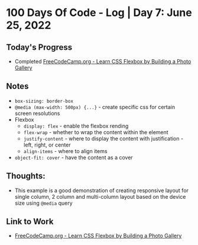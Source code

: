 # 100 Days Of Code - Log | Day 7: June 25, 2022

## Today's Progress

* Completed [FreeCodeCamp.org - Learn CSS Flexbox by Building a Photo Gallery][1]

## Notes

* `box-sizing: border-box`
* `@media (max-width: 500px) {...}` - create specific css for certain screen resolutions
* Flexbox
    * `display: flex` - enable the flexbox rending
    * `flex-wrap` - whether to wrap the content within the element
    * `justify-content` - where to display the content with justification - left, right, or center
    * `align-items` - where to align items
* `object-fit: cover` - have the content as a cover

## Thoughts:

* This example is a good demonstration of creating responsive layout for single column, 2 column and multi-column layout based on the device size using `@media` query

## Link to Work

* [FreeCodeCamp.org - Learn CSS Flexbox by Building a Photo Gallery][1]


  [1]: https://www.freecodecamp.org/learn/2022/responsive-web-design/learn-css-flexbox-by-building-a-photo-gallery/
